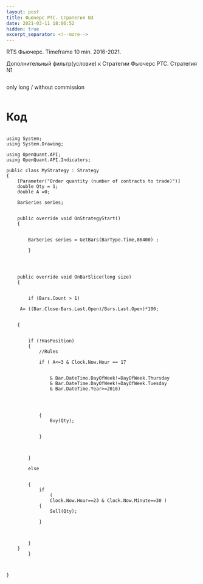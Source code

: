 ```yaml
---
layout: post
title: Фьючерс РТС. Стратегия N3
date: 2021-03-11 18:06:52
hidden: true
excerpt_separator: <!--more-->
---
```


RTS Фьючерс. Timeframe 10 min. 2016-2021.

Дополнительный фильтр(условие) к Стратегии Фьючерс РТС. Стратегия N1


<!--more-->


<img src="https://ragve.ru/images/pattern3_ch.png" alt="">

only long / without commission

<img src="https://ragve.ru/images/pattern3_p.png" alt="">

# Код

```

using System;
using System.Drawing;

using OpenQuant.API;
using OpenQuant.API.Indicators;

public class MyStrategy : Strategy
{
	[Parameter("Order quantity (number of contracts to trade)")]
	double Qty = 1;
	double A =0;

	BarSeries series;

	
	public override void OnStrategyStart()
	{
		
	
		BarSeries series = GetBars(BarType.Time,86400) ;
	
		}
	
	
	
	
	public override void OnBarSlice(long size)
	{

		
		if (Bars.Count > 1)
		
	 A= ((Bar.Close-Bars.Last.Open)/Bars.Last.Open)*100;
		
		
	{
			
         
		if (!HasPosition)
		{
			//Rules
				
			if ( A<=3 &	Clock.Now.Hour == 17
				
			
				& Bar.DateTime.DayOfWeek!=DayOfWeek.Thursday 
				& Bar.DateTime.DayOfWeek!=DayOfWeek.Tuesday
				& Bar.DateTime.Year>=2016)
					
					
					
				
			{
				Buy(Qty);
			
						
			}
			
			

		}
			
		else
			
			
		{
			if 			
				(
				Clock.Now.Hour==23 & Clock.Now.Minute==30 )
			{
				Sell(Qty);
					
			}
				
			
			
		}
	}
		}

	

}




```
